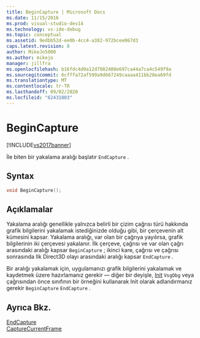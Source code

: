 ```yaml
---
title: BeginCapture | Microsoft Docs
ms.date: 11/15/2016
ms.prod: visual-studio-dev14
ms.technology: vs-ide-debug
ms.topic: conceptual
ms.assetid: 9edbb52d-ee0b-4cc4-a382-972bcee067d3
caps.latest.revision: 8
author: MikeJo5000
ms.author: mikejo
manager: jillfra
ms.openlocfilehash: b16fdc4d0a12d7082400e697ca44a7ca4c549f9a
ms.sourcegitcommit: 6cfffa72af599a9d667249caaaa411bb28ea69fd
ms.translationtype: MT
ms.contentlocale: tr-TR
ms.lasthandoff: 09/02/2020
ms.locfileid: "62431803"
---
```

# <a name="begincapture"></a>BeginCapture
[!INCLUDE[vs2017banner](../includes/vs2017banner.md)]

İle biten bir yakalama aralığı başlatır `EndCapture` .  
  
## <a name="syntax"></a>Syntax  
  
```cpp  
void BeginCapture();  
```  
  
## <a name="remarks"></a>Açıklamalar  
 Yakalama aralığı genellikle yalnızca belirli bir çizim çağrısı türü hakkında grafik bilgilerini yakalamak istediğinizde olduğu gibi, bir çerçevenin alt kümesini kapsar. Yakalama aralığı, var olan bir çağrıya yayılırsa, grafik bilgilerinin iki çerçevesi yakalanır. İlk çerçeve, çağrısı ve var olan çağrı arasındaki aralığı kapsar `BeginCapture` ; ikinci kare, çağrısı ve çağrısı sonrasında Ilk Direct3D olayı arasındaki aralığı kapsar `EndCapture` .  
  
 Bir aralığı yakalamak için, uygulamanızı grafik bilgilerini yakalamak ve kaydetmek üzere hazırlamanız gerekir — diğer bir deyişle, [Init](../debugger/init.md) `VsgDbg` veya çağrısından önce sınıfının bir örneğini kullanarak Init olarak adlandırmanız gerekir `BeginCapture` `EndCapture` .  
  
## <a name="see-also"></a>Ayrıca Bkz.  
 [EndCapture](../debugger/endcapture.md)   
 [CaptureCurrentFrame](../debugger/capturecurrentframe.md)
